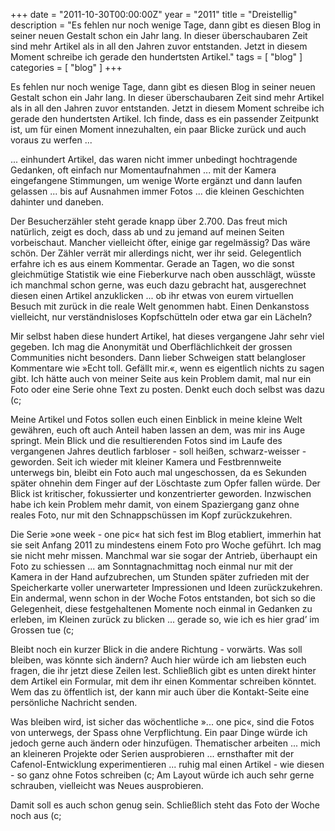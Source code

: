 +++
date = "2011-10-30T00:00:00Z"
year = "2011"
title = "Dreistellig"
description = "Es fehlen nur noch wenige Tage, dann gibt es diesen Blog in seiner neuen Gestalt schon ein Jahr lang. In dieser überschaubaren Zeit sind mehr Artikel als in all den Jahren zuvor entstanden. Jetzt in diesem Moment schreibe ich gerade den hundertsten Artikel."
tags = [ "blog" ]
categories = [ "blog" ]
+++

Es fehlen nur noch wenige Tage, dann gibt es diesen Blog in seiner neuen Gestalt schon ein Jahr lang. In dieser überschaubaren Zeit sind mehr Artikel als in all den Jahren zuvor entstanden. Jetzt in diesem Moment schreibe ich gerade den hundertsten Artikel. Ich finde, dass es ein passender Zeitpunkt ist, um für einen Moment innezuhalten, ein paar Blicke zurück und auch voraus zu werfen ...

... einhundert Artikel, das waren nicht immer unbedingt hochtragende Gedanken, oft einfach nur Momentaufnahmen ... mit der Kamera eingefangene Stimmungen, um wenige Worte ergänzt und dann laufen gelassen ... bis auf Ausnahmen immer Fotos ... die kleinen Geschichten dahinter und daneben.

Der Besucherzähler steht gerade knapp über 2.700. Das freut mich natürlich, zeigt es doch, dass ab und zu jemand auf meinen Seiten vorbeischaut. Mancher vielleicht öfter, einige gar regelmässig? Das wäre schön. Der Zähler verrät mir allerdings nicht, wer ihr seid. Gelegentlich erfahre ich es aus einem Kommentar. Gerade an Tagen, wo die sonst gleichmütige Statistik wie eine Fieberkurve nach oben ausschlägt, wüsste ich manchmal schon gerne, was euch dazu gebracht hat, ausgerechnet diesen einen Artikel anzuklicken ... ob ihr etwas von eurem virtuellen Besuch mit zurück in die reale Welt genommen habt. Einen Denkanstoss vielleicht, nur verständnisloses Kopfschütteln oder etwa gar ein Lächeln?

Mir selbst haben diese hundert Artikel, hat dieses vergangene Jahr sehr viel gegeben. Ich mag die Anonymität und Oberflächlichkeit der grossen Communities nicht besonders. Dann lieber Schweigen statt belangloser Kommentare wie »Echt toll. Gefällt mir.«, wenn es eigentlich nichts zu sagen gibt. Ich hätte auch von meiner Seite aus kein Problem damit, mal nur ein Foto oder eine Serie ohne Text zu posten. Denkt euch doch selbst was dazu (c;

Meine Artikel und Fotos sollen euch einen Einblick in meine kleine Welt gewähren, euch oft auch Anteil haben lassen an dem, was mir ins Auge springt. Mein Blick und die resultierenden Fotos sind im Laufe des vergangenen Jahres deutlich farbloser - soll heißen, schwarz-weisser - geworden. Seit ich wieder mit kleiner Kamera und Festbrennweite unterwegs bin, bleibt ein Foto auch mal ungeschossen, da es Sekunden später ohnehin dem Finger auf der Löschtaste zum Opfer fallen würde. Der Blick ist kritischer, fokussierter und konzentrierter geworden. Inzwischen habe ich kein Problem mehr damit, von einem Spaziergang ganz ohne reales Foto, nur mit den Schnappschüssen im Kopf zurückzukehren.

Die Serie »one week - one pic« hat sich fest im Blog etabliert, immerhin hat sie seit Anfang 2011 zu mindestens einem Foto pro Woche geführt. Ich mag sie nicht mehr missen. Manchmal war sie sogar der Antrieb, überhaupt ein Foto zu schiessen ... am Sonntagnachmittag noch einmal nur mit der Kamera in der Hand aufzubrechen, um Stunden später zufrieden mit der Speicherkarte voller unerwarteter Impressionen und Ideen zurückzukehren. Ein andermal, wenn schon in der Woche Fotos entstanden, bot sich so die Gelegenheit, diese festgehaltenen Momente noch einmal in Gedanken zu erleben, im Kleinen zurück zu blicken ... gerade so, wie ich es hier grad’ im Grossen tue (c;

Bleibt noch ein kurzer Blick in die andere Richtung - vorwärts. Was soll bleiben, was könnte sich ändern? Auch hier würde ich am liebsten euch fragen, die ihr jetzt diese Zeilen lest. Schließlich gibt es unten direkt hinter dem Artikel ein Formular, mit dem ihr einen Kommentar schreiben könntet. Wem das zu öffentlich ist, der kann mir auch über die Kontakt-Seite eine persönliche Nachricht senden.

Was bleiben wird, ist sicher das wöchentliche »... one pic«, sind die Fotos von unterwegs, der Spass ohne Verpflichtung. Ein paar Dinge würde ich jedoch gerne auch ändern oder hinzufügen. Thematischer arbeiten ... mich an kleineren Projekte oder Serien ausprobieren ... ernsthafter mit der Cafenol-Entwicklung experimentieren ... ruhig mal einen Artikel - wie diesen - so ganz ohne Fotos schreiben (c; Am Layout würde ich auch sehr gerne schrauben, vielleicht was Neues ausprobieren.

Damit soll es auch schon genug sein. Schließlich steht das Foto der Woche noch aus (c;
